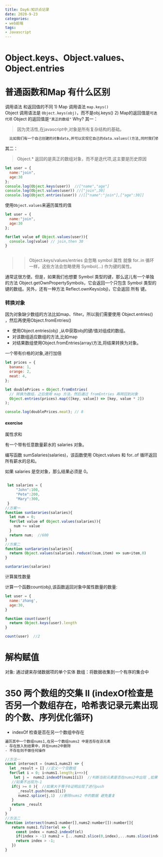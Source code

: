 ```yaml
---
title: Day6:知识点记录
date: 2020-9-23
categories:
- web前端
tags:
- Javascript
---
```

# Object.keys、Object.values、Object.entries

# 普通函数和Map 有什么区别

调用语法 和返回值的不同
1)
Map 调用语法 `map.keys()`  
Object 调用语法是 `Object.keys(obj)`，而不是obj.keys()
2)
Map的返回值是`可迭代项` 
Object 的返回值是`"真正的数组"`
Why?
其一：

> 因为灵活性,在javascript中,对象是所有复杂结构的基础。

```txt
  比如我们有一个自己创建的对象data,并可以实现它自己的data.values()方法,同时我们依然可以调用Object.values(data)方法
```
其二：

> Object.* 返回的是真正的数组对象，而不是迭代项,这主要是历史原因

```javascript
let user = {
  name:"join",
  age:30
};
console.log(Object.keys(user))  //["name","age"]
console.log(Object.values(user)) //["join",30]
console.log(Object.entries(user)) //[["name":"join"],["age":30]]
```

使用`Object.values`来遍历属性的值

```javascript
let user = {
  name:"join",
  age:30
};

for(let value of Object.values(user)){
  console.log(value) // join,then 30
}
 
```

>>  Object.keys/values/entries 会忽略 symbol 属性
>>  就像 for..in 循环一样，这些方法会忽略使用 Symbol(...) 作为键的属性。

   通常这很方便。但是，如果我们也想要 Symbol 类型的键，那么这儿有一个单独的方法 Object.getOwnPropertySymbols，它会返回一个只包含 Symbol 类型的键的数组。另外，还有一种方法 Reflect.ownKeys(obj)，它会返回 所有 键。

### 转换对象

因为对象缺少数组的方法比如map、filter。所以我们需要使用
Object.entries() ，然后再使用Object.fromEntries()

- 使用Object.entries(obj) ,从中获取obj的键/值对组成的数组。
- 对该数组适应数组的方法,比如map
- 对结果数组使用Object.fromEntries(array)方法,将结果转换为对象。

一个带有价格的对象,进行加倍

```javascript
let prices = {
  banana: 1,
  orange: 2,
  meat: 4,
};

let doublePrices = Object.fromEntries(
  // 转换为数组，之后使用 map 方法，然后通过 fromEntries 再转回到对象
  Object.entries(prices).map(([key, value]) => [key, value * 2])
);

console.log(doublePrices.meat); // 8
```

#### exercise

属性求和

有一个带有任意数量薪水的 salaries 对象。

编写函数 sumSalaries(salaries)，该函数使用 Object.values 和 for..of 循环返回所有薪水的总和。

如果 salaries 是空对象，那么结果必须是 0。


```javascript
 
 let salaries = {
     "John":100,
     "Pete":200,
     "Mary":300,
 }
//方案一
function sunSararies(salaries){
  let num = 0;
  for(let value of Object.values(salaries)){
    num += value
  }
  return num;  //600
}
//方案二
function sunSararies(salaries){
  return Object.values(salaries).reduce((sum,item) => sum+item,0)
}

sunSararies(salaries)

```

计算属性数量

计算一个函数count(obj),该函数返回对象中属性数量的数量:

```javascript
let user = {
  name:'zhang',
  age:30,
}

function count(user){
  return Object.keys(user).length
}

count(user)  //2

```

# 解构赋值

对象: 通过键来存储数据项的单个实体
数组：将数据收集到一个有序的集合中

# 350 两个数组的交集 II  (indexOf检查是否另一个数组存在，哈希表记录元素出现的个数、序列优化循环)

- indexOf 检查是否在另一个数组中存在
```txt
遍历其中一个数组nums1,在另一个数组nums2 中是否存在该元素
- 存在放入到结果中，并在nums2中删除
- 不存在则不做任何操作
```
```javascript
//方法一
const intersect = (nums1,nums2) => {
  let _result = [] //定义一个空数组
  for(let i = 0; i<nums1.length;i++>){
    let j =  nums2.indexOf(nums1[i])  //判断当前元素是否在nums2中出现 ,如果出现用j进行过存储索引
   //如果不出现为-1
   if(j >= 0 ){  //如果大于等于0证明出现了进行push
      _result.push(nums1[i]) 
      nums2.splice(j,1)  //删除nums2 中的数据 避免重复
   }
   return _result
  }
}
//方法二
function intersect(nums1:number[],nums2:number[]):number[]{
   return nums1.filter(el => {
     const index = nums2.indexOf(el)
     if(index > -1) nums2 = [...nums2.slice(0,index),...nums.slice(index + 1)]
     return index > -1;
   })
}
```

